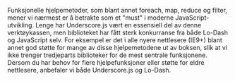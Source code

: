 Funksjonelle hjelpemetoder, som blant annet foreach, map, reduce og filter, mener vi nærmest er å betrakte som et "must" i moderne JavaScript-utvikling. Lenge har Underscore.js vært en essensiell del av denne verktøykassen, men biblioteket har fått sterk konkurranse fra både Lo-Dash og JavaScript selv. For eksempel er det i alle nyere nettlesere (IE9+) blant annet god støtte for mange av disse hjelpemetodene ut av boksen, slik at vi ikke trenger tredjeparts biblioteker for de mest sentrale funksjonene. Dersom du har behov for flere hjelpefunksjoner eller støtte for eldre nettlesere, anbefaler vi både Underscore.js og Lo-Dash.